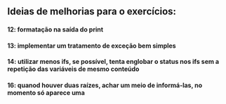 ## Ideias de melhorias para o exercícios:

#### 12: formatação na saída do print
#### 13: implementar um tratamento de exceção bem simples
#### 14: utilizar menos ifs, se possível, tenta englobar o status nos ifs sem a repetição das variáveis de mesmo conteúdo
#### 16: quanod houver duas raízes, achar um meio de informá-las, no momento só aparece uma

